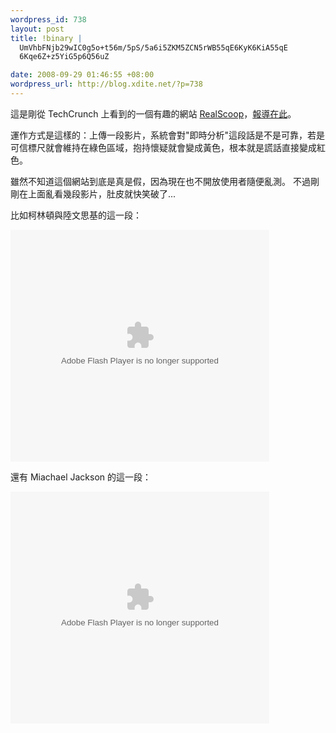 ```yaml
--- 
wordpress_id: 738
layout: post
title: !binary |
  UmVhbFNjb29wIC0g5o+t56m/5pS/5a6i5ZKM5ZCN5rWB55qE6KyK6KiA55qE
  6Kqe6Z+z5YiG5p6Q56uZ

date: 2008-09-29 01:46:55 +08:00
wordpress_url: http://blog.xdite.net/?p=738
---
```

這是剛從 TechCrunch 上看到的一個有趣的網站 <a href="http://realscoop.com/">RealScoop</a>，<a href="http://www.techcrunch.com/2008/09/28/realscoop-tells-you-when-politicians-and-celebrities-are-lying/">報導在此</a>。

運作方式是這樣的：上傳一段影片，系統會對"即時分析"這段話是不是可靠，若是可信標尺就會維持在綠色區域，抱持懷疑就會變成黃色，根本就是謊話直接變成紅色。

雖然不知道這個網站到底是真是假，因為現在也不開放使用者隨便亂測。
不過剛剛在上面亂看幾段影片，肚皮就快笑破了...

比如柯林頓與陸文思基的這一段：

<object width="414" height="371"><param name="movie" value="http://realscoop.com/content/v/clinton-lewinsky"></param> <param name="wmode" value="transparent"></param><param name ="AllowScriptAccess" value="always"></param><embed src="http://realscoop.com/content/v/clinton-lewinsky" type="application/x-shockwave-flash" wmode="transparent" AllowScriptAccess="always" width="414" height="371"></embed></object>

還有 Miachael Jackson 的這一段：

<object width="414" height="371"><param name="movie" value="http://realscoop.com/content/v/michael-jackson-geraldo-2006"></param> <param name="wmode" value="transparent"></param><param name ="AllowScriptAccess" value="always"></param><embed src="http://realscoop.com/content/v/michael-jackson-geraldo-2006" type="application/x-shockwave-flash" wmode="transparent" AllowScriptAccess="always" width="414" height="371"></embed></object>
